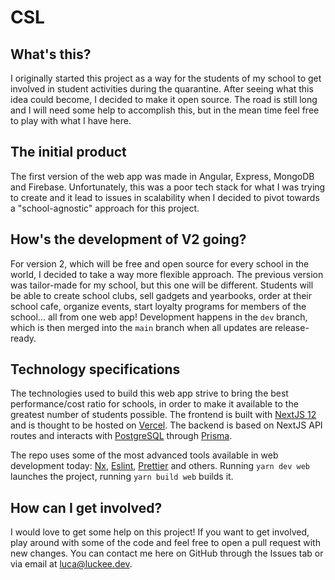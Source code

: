 # CSL

## What's this?

I originally started this project as a way for the students of my school to get involved in student activities during the quarantine.
After seeing what this idea could become, I decided to make it open source. The road is still long and I will need some help to accomplish this,
but in the mean time feel free to play with what I have here.

## The initial product

The first version of the web app was made in Angular, Express, MongoDB and Firebase. Unfortunately, this was a poor tech stack for what I was trying to create and it lead to issues in scalability when I decided to pivot towards a "school-agnostic" approach for this project.

## How's the development of V2 going?

For version 2, which will be free and open source for every school in the world, I decided to take a way more flexible approach. The previous version was
tailor-made for my school, but this one will be different. Students will be able to create school clubs, sell gadgets and yearbooks, order
at their school cafe, organize events, start loyalty programs for members of the school... all from one web app! Development happens in the `dev` branch,
which is then merged into the `main` branch when all updates are release-ready.

## Technology specifications

The technologies used to build this web app strive to bring the best performance/cost ratio for schools, in order to make it available to the greatest
number of students possible. The frontend is built with [NextJS 12](https://nextjs.org) and is thought to be hosted on [Vercel](https://vercel.com). The
backend is based on NextJS API routes and interacts with [PostgreSQL](https://www.postgresql.org) through [Prisma](https://prisma.io).

The repo uses some of the most advanced tools available in web development today: [Nx](https://nx.dev), [Eslint](https://eslint.org), [Prettier](https://prettier.io) and others. Running `yarn dev web` launches the project, running `yarn build web` builds it.

## How can I get involved?

I would love to get some help on this project! If you want to get involved, play around with some of the code and feel free to open a pull request with new changes. You can contact me here on GitHub through the Issues tab or via email at [luca@luckee.dev](mailto:luca@luckee.dev).
